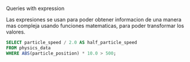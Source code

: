 Queries with expression

Las expresiones se usan para poder obtener informacion de una manera mas compleja usando funciones matematicas, para poder transformar los valores.
```sql
SELECT particle_speed / 2.0 AS half_particle_speed
FROM physics_data
WHERE ABS(particle_position) * 10.0 > 500;
```
